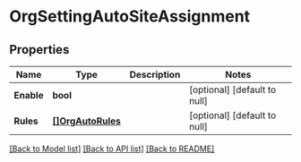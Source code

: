 # OrgSettingAutoSiteAssignment

## Properties
Name | Type | Description | Notes
------------ | ------------- | ------------- | -------------
**Enable** | **bool** |  | [optional] [default to null]
**Rules** | [**[]OrgAutoRules**](org_auto_rules.md) |  | [optional] [default to null]

[[Back to Model list]](../README.md#documentation-for-models) [[Back to API list]](../README.md#documentation-for-api-endpoints) [[Back to README]](../README.md)

